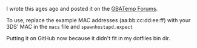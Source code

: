 I wrote this ages ago and posted it on the [GBATemp Forums](http://gbatemp.net/threads/how-to-have-a-homemade-streetpass-relay.352645/page-51#post-4751612).

To use, replace the example MAC addresses (aa:bb:cc:dd:ee:ff) with your 3DS' MAC in the `macs` file and `spawnhostapd.expect`

Putting it on GitHub now because it didn't fit in my dotfiles bin dir.
